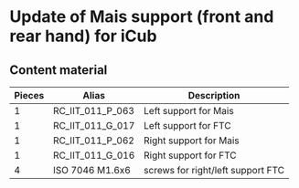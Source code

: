 # Update of Mais support (front and rear hand) for iCub 



## Content material

|  Pieces |         Alias  |    Description  |  
|   ---   |         ---    |      ---
|     1   |  RC_IIT_011_P_063 |  Left support for Mais |
|     1   | RC_IIT_011_G_017 |  Left support for FTC |
|     1   |  RC_IIT_011_P_062 |  Right support for Mais |
|     1   |  RC_IIT_011_G_016  |   Right support for FTC      |
|     4   |  ISO 7046 M1.6x6 |  screws for right/left support FTC |
